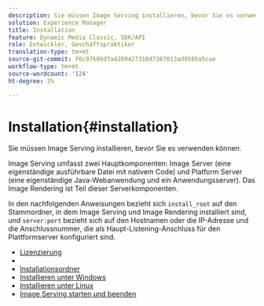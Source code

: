 ```yaml
---
description: Sie müssen Image Serving installieren, bevor Sie es verwenden können.
solution: Experience Manager
title: Installation
feature: Dynamic Media Classic, SDK/API
role: Entwickler, Geschäftspraktiker
translation-type: tm+mt
source-git-commit: f6c97606d7a4209427316d7367013ad9585a5cae
workflow-type: tm+mt
source-wordcount: '124'
ht-degree: 2%

---
```



# Installation{#installation}

Sie müssen Image Serving installieren, bevor Sie es verwenden können.

Image Serving umfasst zwei Hauptkomponenten: Image Server (eine eigenständige ausführbare Datei mit nativem Code) und Platform Server (eine eigenständige Java-Webanwendung und ein Anwendungsserver). Das Image Rendering ist Teil dieser Serverkomponenten.

In den nachfolgenden Anweisungen bezieht sich `install_root` auf den Stammordner, in dem Image Serving und Image Rendering installiert sind, und `server:port` bezieht sich auf den Hostnamen oder die IP-Adresse und die Anschlussnummer, die als Haupt-Listening-Anschluss für den Plattformserver konfiguriert sind.

* [Lizenzierung](c-licensing.md)
* [](c-contents.md)
* [Installationsordner](c-install-folder.md)
* [Installieren unter Windows](t-installing-on-windows/t-installing-on-windows.md)
* [Installieren unter Linux](c-installing-linux/c-installing-linux.md)
* [Image Serving starten und beenden](t-starting-and-stopping/t-starting-and-stopping.md)
